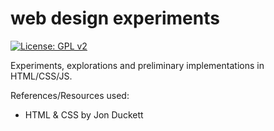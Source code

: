 # web design experiments
[![License: GPL v2](https://img.shields.io/badge/License-GPL%20v2-blue.svg)](https://www.gnu.org/licenses/old-licenses/gpl-2.0.en.html)

Experiments, explorations and preliminary implementations in HTML/CSS/JS.

References/Resources used:

- HTML & CSS by Jon Duckett

